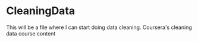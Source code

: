 CleaningData
============
This will be a file where I can start doing data cleaning.
Coursera's cleaning data course content
